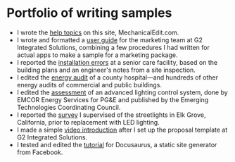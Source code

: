 # Portfolio of writing&nbsp;samples

- I wrote the [help topics](https://www.mechanicaledit.com/) on this site, MechanicalEdit.com.
- I wrote and formatted a [user guide](https://www.mechanicaledit.com/samples/Jay%20Martin%2C%20Sample%20User%20Guide%2C%20Demo%20App.pdf) for the marketing team at G2 Integrated Solutions, combining a few procedures I&nbsp;had written for actual apps to make a sample for a marketing package.
- I reported the [installation errors](https://www.mechanicaledit.com/samples/Jay%20Martin%2C%20Sample%20Report%2C%20Lighting%20Problems.pdf) at a senior care facility, based on the building plans and an engineer's notes from a site inspection.
- I edited the [energy audit](https://www.mechanicaledit.com/samples/Jay%20Martin%2C%20Sample%20Report%2C%20Energy%20Audit.pdf) of a county hospital&mdash;and hundreds of other energy audits of commercial and public buildings.
- I edited the [assessment](https://www.mechanicaledit.com/samples/ET12PGE1031%20ALCS%20in%20an%20Office%20Bldg.pdf) of an advanced lighting control system, done by EMCOR Energy Services for PG&E and published by the Emerging Technologies Coordinating Council.
- I reported the [survey](https://www.mechanicaledit.com/samples/Jay%20Martin%2C%20Sample%20Report%2C%20Streetlight%20Inventory.pdf) I&nbsp;supervised of the streetlights in Elk Grove, California, prior to replacement with LED lighting.
- I made a simple [video introduction](https://www.mechanicaledit.com/samples/Jay%20Martin%2C%20Sample%20Video%2C%20Template%20Intro.mp4) after I&nbsp;set up the proposal template at G2 Integrated Solutions. 
- I tested and edited the [tutorial](https://web.archive.org/web/20190806204143/https://docusaurus.io/docs/en/next/tutorial-setup) for Docusaurus, a&nbsp;static site generator from Facebook.
